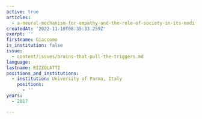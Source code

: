 ```yaml
---
active: true
articles:
  - a-neural-mechanism-for-empathy-and-the-role-of-society-in-its-modifications
createdAt: '2022-11-10T08:35:33.259Z'
exerpt: ''
firstname: Giaccomo
is_institution: false
issue:
  - content/issues/brains-that-pull-the-triggers.md
language:
lastname: RIZZOLATTI
positions_and_institutions:
  - institution: University of Parma, Italy
    positions:
      - ''
years:
  - 2017

---
```

